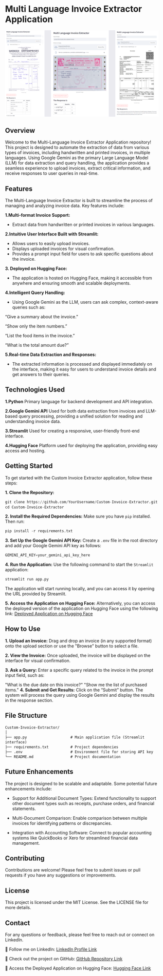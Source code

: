# Multi Language Invoice Extractor Application

![image_alt](https://github.com/jerryjohn1995/Multi-Language-Invoice-Extractor/blob/0f3eac2d3f357b6997946f1efe021b15c4df2ef2/Img%201.png)

## Overview
Welcome to the Multi-Language Invoice Extractor Application repository! This project is designed to automate the extraction of data from various types of invoices, including handwritten and printed invoices, in multiple languages. Using Google Gemini as the primary Large Language Model (LLM) for data extraction and query handling, the application provides a seamless experience to upload invoices, extract critical information, and receive responses to user queries in real-time.

## Features
The Multi-Language Invoice Extractor is built to streamline the process of managing and analyzing invoice data. Key features include:

**1.Multi-format Invoice Support:**
- Extract data from handwritten or printed invoices in various languages.

**2.Intuitive User Interface Built with Streamlit:**

- Allows users to easily upload invoices.
- Displays uploaded invoices for visual confirmation.
- Provides a prompt input field for users to ask specific questions about the invoice.
  
**3. Deployed on Hugging Face:**
- The application is hosted on Hugging Face, making it accessible from anywhere and ensuring smooth and scalable deployments.

**4.Intelligent Query Handling:**
- Using Google Gemini as the LLM, users can ask complex, context-aware queries such as:

“Give a summary about the invoice.”

“Show only the item numbers.”

“List the food items in the invoice.”

“What is the total amount due?”

**5.Real-time Data Extraction and Responses:**
- The extracted information is processed and displayed immediately on the interface, making it easy for users to understand invoice details and get answers to their queries.

## Technologies Used

**1.Python**
Primary language for backend development and API integration.

**2.Google Gemini API**
Used for both data extraction from invoices and LLM-based query processing, providing a unified solution for reading and understanding invoice data.

**3.Streamlit**
Used for creating a responsive, user-friendly front-end interface. 

**4.Hugging Face**
Platform used for deploying the application, providing easy access and hosting. 

## Getting Started
To get started with the Custom Invoice Extractor application, follow these steps:

**1. Clone the Repository:**

```python
git clone https://github.com/YourUsername/Custom-Invoice-Extractor.git
cd Custom-Invoice-Extractor

```
**2. Install the Required Dependencies:** Make sure you have `pip` installed. Then run:
```python
pip install -r requirements.txt
```
**3. Set Up the Google Gemini API Key:** Create a `.env` file in the root directory and add your Google Gemini API key as follows:
```python
GEMINI_API_KEY=your_gemini_api_key_here

```
**4. Run the Application:** Use the following command to start the `Streamlit` application:
```python
streamlit run app.py
```
The application will start running locally, and you can access it by opening the URL provided by Streamlit.

**5. Access the Application on Hugging Face:**  Alternatively, you can access the deployed version of the application on Hugging Face using the following link:
 [Deployed Application on Hugging Face](https://huggingface.co/spaces/jerryjohn1995/Multi_Language_Invoice_Extractor)


## How to Use
**1. Upload an Invoice:** 
Drag and drop an invoice (in any supported format) onto the upload section or use the "Browse" button to select a file.

**2. View the Invoice:** 
Once uploaded, the invoice will be displayed on the interface for visual confirmation.

**3. Ask a Query:** 
Enter a specific query related to the invoice in the prompt input field, such as:

"What is the due date on this invoice?"
"Show me the list of purchased items."
**4. Submit and Get Results:** 
Click on the “Submit” button. The system will process the query using Google Gemini and display the results in the response section.

## File Structure
```
Custom-Invoice-Extractor/
│
├── app.py                    # Main application file (Streamlit interface)
├── requirements.txt          # Project dependencies
├── .env                      # Environment file for storing API key
└── README.md                 # Project documentation

```
## Future Enhancements
The project is designed to be scalable and adaptable. Some potential future enhancements include:

- Support for Additional Document Types:
Extend functionality to support other document types such as receipts, purchase orders, and financial statements.

- Multi-Document Comparison:
Enable comparison between multiple invoices for identifying patterns or discrepancies.

- Integration with Accounting Software:
Connect to popular accounting systems like QuickBooks or Xero for streamlined financial data management.

## Contributing
Contributions are welcome! Please feel free to submit issues or pull requests if you have any suggestions or improvements.

## License
This project is licensed under the MIT License. See the LICENSE file for more details.

## Contact
For any questions or feedback, please feel free to reach out or connect on LinkedIn.

🔗 Follow me on LinkedIn: [LinkedIn Profile Link](https://www.linkedin.com/in/jerryjohn1995/)

🔗 Check out the project on GitHub: [GitHub Repository Link](https://github.com/jerryjohn1995/Multi-Language-Invoice-Extractor)

🔗 Access the Deployed Application on Hugging Face: [Hugging Face Link](https://huggingface.co/spaces/jerryjohn1995/Multi_Language_Invoice_Extractor)









